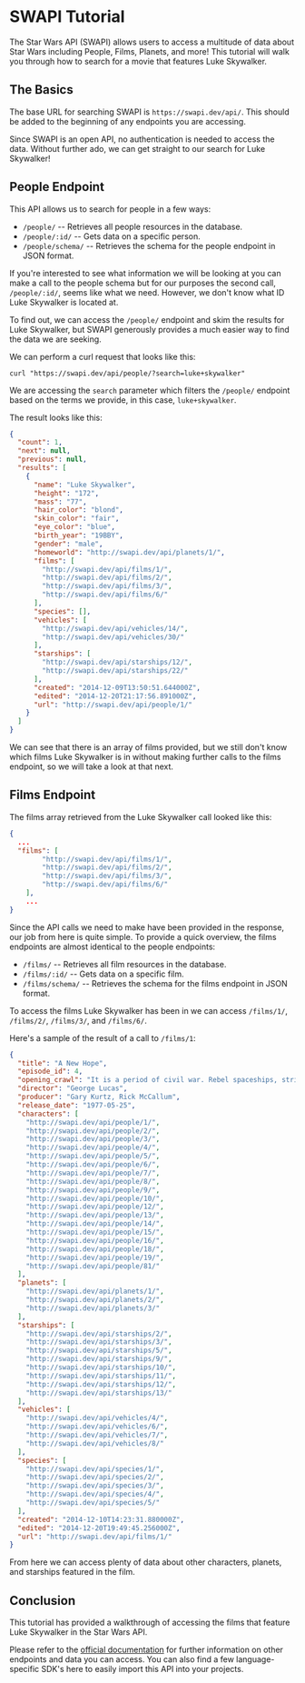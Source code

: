 # SWAPI Tutorial

The Star Wars API (SWAPI) allows users to access a multitude of data about Star
Wars including People, Films, Planets, and more! This tutorial will walk you
through how to search for a movie that features Luke Skywalker.

## The Basics

The base URL for searching SWAPI is `https://swapi.dev/api/`. This should be
added to the beginning of any endpoints you are accessing.

Since SWAPI is an open API, no authentication is needed to access the data.
Without further ado, we can get straight to our search for Luke Skywalker!

## People Endpoint

This API allows us to search for people in a few ways:

- `/people/` -- Retrieves all people resources in the database.
- `/people/:id/` -- Gets data on a specific person.
- `/people/schema/` -- Retrieves the schema for the people endpoint in JSON
  format.

If you're interested to see what information we will be looking at you can make
a call to the people schema but for our purposes the second call,
`/people/:id/`, seems like what we need. However, we don't know what ID Luke
Skywalker is located at.

To find out, we can access the `/people/` endpoint and skim the results for Luke
Skywalker, but SWAPI generously provides a much easier way to find the data we
are seeking.

We can perform a curl request that looks like this:

```
curl "https://swapi.dev/api/people/?search=luke+skywalker"
```

We are accessing the `search` parameter which filters the `/people/` endpoint
based on the terms we provide, in this case, `luke+skywalker`.

The result looks like this:

```json
{
  "count": 1,
  "next": null,
  "previous": null,
  "results": [
    {
      "name": "Luke Skywalker",
      "height": "172",
      "mass": "77",
      "hair_color": "blond",
      "skin_color": "fair",
      "eye_color": "blue",
      "birth_year": "19BBY",
      "gender": "male",
      "homeworld": "http://swapi.dev/api/planets/1/",
      "films": [
        "http://swapi.dev/api/films/1/",
        "http://swapi.dev/api/films/2/",
        "http://swapi.dev/api/films/3/",
        "http://swapi.dev/api/films/6/"
      ],
      "species": [],
      "vehicles": [
        "http://swapi.dev/api/vehicles/14/",
        "http://swapi.dev/api/vehicles/30/"
      ],
      "starships": [
        "http://swapi.dev/api/starships/12/",
        "http://swapi.dev/api/starships/22/"
      ],
      "created": "2014-12-09T13:50:51.644000Z",
      "edited": "2014-12-20T21:17:56.891000Z",
      "url": "http://swapi.dev/api/people/1/"
    }
  ]
}
```

We can see that there is an array of films provided, but we still don't know
which films Luke Skywalker is in without making further calls to the films
endpoint, so we will take a look at that next.

## Films Endpoint

The films array retrieved from the Luke Skywalker call looked like this:

```json
{
  ...
  "films": [
        "http://swapi.dev/api/films/1/",
        "http://swapi.dev/api/films/2/",
        "http://swapi.dev/api/films/3/",
        "http://swapi.dev/api/films/6/"
    ],
    ...
}
```

Since the API calls we need to make have been provided in the response, our job
from here is quite simple. To provide a quick overview, the films endpoints are
almost identical to the people endpoints:

- `/films/` -- Retrieves all film resources in the database.
- `/films/:id/` -- Gets data on a specific film.
- `/films/schema/` -- Retrieves the schema for the films endpoint in JSON
  format.

To access the films Luke Skywalker has been in we can access `/films/1/`,
`/films/2/`, `/films/3/`, and `/films/6/`.

Here's a sample of the result of a call to `/films/1`:

```json
{
  "title": "A New Hope",
  "episode_id": 4,
  "opening_crawl": "It is a period of civil war. Rebel spaceships, striking from a hidden base, have won their first victory against the evil Galactic Empire. During the battle, Rebel spies managed to steal secret plans to the Empire's ultimate weapon, the DEATH STAR, an armored space station with enough power to destroy an entire planet. Pursued by the Empire's sinister agents, Princess Leia races home aboard her starship, custodian of the stolen plans that can save her people and restore freedom to the galaxy....",
  "director": "George Lucas",
  "producer": "Gary Kurtz, Rick McCallum",
  "release_date": "1977-05-25",
  "characters": [
    "http://swapi.dev/api/people/1/",
    "http://swapi.dev/api/people/2/",
    "http://swapi.dev/api/people/3/",
    "http://swapi.dev/api/people/4/",
    "http://swapi.dev/api/people/5/",
    "http://swapi.dev/api/people/6/",
    "http://swapi.dev/api/people/7/",
    "http://swapi.dev/api/people/8/",
    "http://swapi.dev/api/people/9/",
    "http://swapi.dev/api/people/10/",
    "http://swapi.dev/api/people/12/",
    "http://swapi.dev/api/people/13/",
    "http://swapi.dev/api/people/14/",
    "http://swapi.dev/api/people/15/",
    "http://swapi.dev/api/people/16/",
    "http://swapi.dev/api/people/18/",
    "http://swapi.dev/api/people/19/",
    "http://swapi.dev/api/people/81/"
  ],
  "planets": [
    "http://swapi.dev/api/planets/1/",
    "http://swapi.dev/api/planets/2/",
    "http://swapi.dev/api/planets/3/"
  ],
  "starships": [
    "http://swapi.dev/api/starships/2/",
    "http://swapi.dev/api/starships/3/",
    "http://swapi.dev/api/starships/5/",
    "http://swapi.dev/api/starships/9/",
    "http://swapi.dev/api/starships/10/",
    "http://swapi.dev/api/starships/11/",
    "http://swapi.dev/api/starships/12/",
    "http://swapi.dev/api/starships/13/"
  ],
  "vehicles": [
    "http://swapi.dev/api/vehicles/4/",
    "http://swapi.dev/api/vehicles/6/",
    "http://swapi.dev/api/vehicles/7/",
    "http://swapi.dev/api/vehicles/8/"
  ],
  "species": [
    "http://swapi.dev/api/species/1/",
    "http://swapi.dev/api/species/2/",
    "http://swapi.dev/api/species/3/",
    "http://swapi.dev/api/species/4/",
    "http://swapi.dev/api/species/5/"
  ],
  "created": "2014-12-10T14:23:31.880000Z",
  "edited": "2014-12-20T19:49:45.256000Z",
  "url": "http://swapi.dev/api/films/1/"
}
```

From here we can access plenty of data about other characters, planets, and
starships featured in the film.

## Conclusion

This tutorial has provided a walkthrough of accessing the films that feature
Luke Skywalker in the Star Wars API.

Please refer to the [official documentation](https://swapi.dev/documentation)
for further information on other endpoints and data you can access. You can also
find a few language-specific SDK's here to easily import this API into your
projects.
